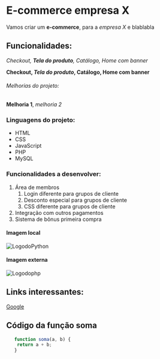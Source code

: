 # E-commerce empresa X

Vamos criar um **e-commerce**, para a *empresa X* e blablabla

## Funcionalidades:

_Checkout, **Tela do produto**, Catálogo, Home com banner_

**Checkout, _Tela do produto_, Catálogo, Home com banner**

###### Melhorias do projeto:

__Melhoria 1__, _melhoria 2_

### Linguagens do projeto:

* HTML 
* CSS
* JavaScript
* PHP
* MySQL

### Funcionalidades a desenvolver:

1. Área de membros
    1. Login diferente para grupos de cliente
    2. Desconto especial para grupos de cliente
    3. CSS diferente para grupos de cliente
2. Integração com outros pagamentos
3. Sistema de bônus primeira compra

#### Imagem local

![LogodoPython](img/python.png)

#### Imagem externa

![Logodophp](https://www.google.com/search?q=logo+do+php&oq=logo+do+php&gs_lcrp=EgZjaHJvbWUyBggAEEUYOTIICAEQABgWGB4yCAgCEAAYFhgeMggIAxAAGBYYHjIICAQQABgWGB4yCAgFEAAYFhgeMggIBhAAGBYYHjIICAcQABgWGB4yCAgIEAAYFhgeMgoICRAAGAoYFhge0gEIOTkyMWowajeoAgCwAgA&sourceid=chrome&ie=UTF-8#vhid=U4WZsmAu1K5_tM&vssid=l)

## Links interessantes:

[Google](https://www.google.com)

## Código da função soma

```javascript
   function soma(a, b) {
    return a + b;
   } 
```

